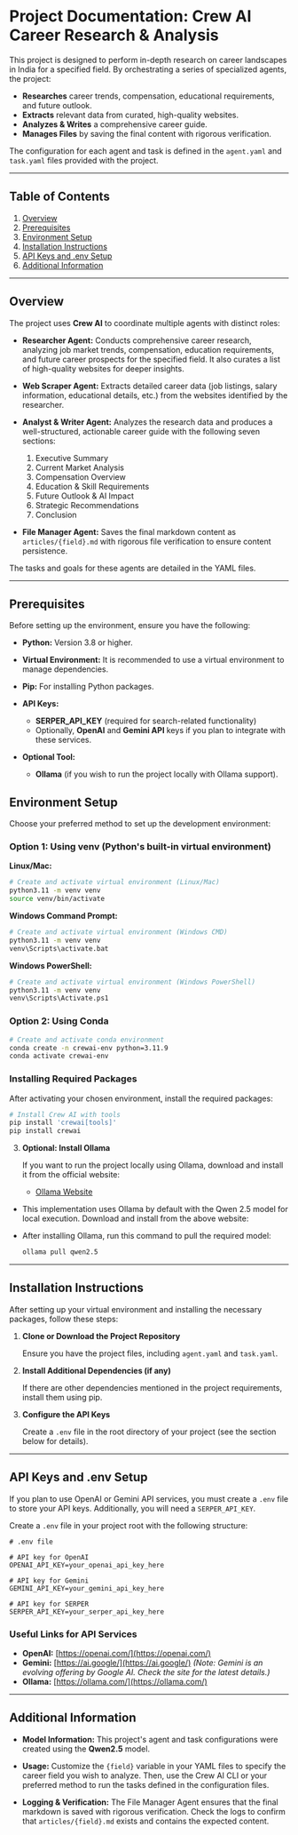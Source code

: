 # Project Documentation: Crew AI Career Research & Analysis

This project is designed to perform in-depth research on career landscapes in India for a specified field. By orchestrating a series of specialized agents, the project:

- **Researches** career trends, compensation, educational requirements, and future outlook.
- **Extracts** relevant data from curated, high-quality websites.
- **Analyzes & Writes** a comprehensive career guide.
- **Manages Files** by saving the final content with rigorous verification.

The configuration for each agent and task is defined in the `agent.yaml` and `task.yaml` files provided with the project.

---

## Table of Contents

1. [Overview](#overview)
2. [Prerequisites](#prerequisites)
3. [Environment Setup](#environment-setup)
4. [Installation Instructions](#installation-instructions)
5. [API Keys and .env Setup](#api-keys-and-env-setup)
6. [Additional Information](#additional-information)

---

## Overview

The project uses **Crew AI** to coordinate multiple agents with distinct roles:

- **Researcher Agent:**
  Conducts comprehensive career research, analyzing job market trends, compensation, education requirements, and future career prospects for the specified field. It also curates a list of high-quality websites for deeper insights.

- **Web Scraper Agent:**
  Extracts detailed career data (job listings, salary information, educational details, etc.) from the websites identified by the researcher.

- **Analyst & Writer Agent:**
  Analyzes the research data and produces a well-structured, actionable career guide with the following seven sections:

  1. Executive Summary
  2. Current Market Analysis
  3. Compensation Overview
  4. Education & Skill Requirements
  5. Future Outlook & AI Impact
  6. Strategic Recommendations
  7. Conclusion

- **File Manager Agent:**
  Saves the final markdown content as `articles/{field}.md` with rigorous file verification to ensure content persistence.

The tasks and goals for these agents are detailed in the YAML files.

---

## Prerequisites

Before setting up the environment, ensure you have the following:

- **Python:** Version 3.8 or higher.
- **Virtual Environment:** It is recommended to use a virtual environment to manage dependencies.
- **Pip:** For installing Python packages.
- **API Keys:**

  - **SERPER_API_KEY** (required for search-related functionality)
  - Optionally, **OpenAI** and **Gemini API** keys if you plan to integrate with these services.

- **Optional Tool:**
  - **Ollama** (if you wish to run the project locally with Ollama support).

## Environment Setup

Choose your preferred method to set up the development environment:

### Option 1: Using venv (Python's built-in virtual environment)

**Linux/Mac:**

```bash
# Create and activate virtual environment (Linux/Mac)
python3.11 -m venv venv
source venv/bin/activate
```

**Windows Command Prompt:**

```bash
# Create and activate virtual environment (Windows CMD)
python3.11 -m venv venv
venv\Scripts\activate.bat
```

**Windows PowerShell:**

```bash
# Create and activate virtual environment (Windows PowerShell)
python3.11 -m venv venv
venv\Scripts\Activate.ps1
```

### Option 2: Using Conda

```bash
# Create and activate conda environment
conda create -n crewai-env python=3.11.9
conda activate crewai-env
```

### Installing Required Packages

After activating your chosen environment, install the required packages:

```bash
# Install Crew AI with tools
pip install 'crewai[tools]'
pip install crewai
```

3. **Optional: Install Ollama**

   If you want to run the project locally using Ollama, download and install it from the official website:

   - [Ollama Website](https://ollama.com/)

  - This implementation uses Ollama by default with the Qwen 2.5 model for local execution. Download and install from the above website:
  
  - After installing Ollama, run this command to pull the required model:
    ```bash
    ollama pull qwen2.5
    ```

---

## Installation Instructions

After setting up your virtual environment and installing the necessary packages, follow these steps:

1. **Clone or Download the Project Repository**

   Ensure you have the project files, including `agent.yaml` and `task.yaml`.

2. **Install Additional Dependencies (if any)**

   If there are other dependencies mentioned in the project requirements, install them using pip.

3. **Configure the API Keys**

   Create a `.env` file in the root directory of your project (see the section below for details).

---

## API Keys and .env Setup

If you plan to use OpenAI or Gemini API services, you must create a `.env` file to store your API keys. Additionally, you will need a `SERPER_API_KEY`.

Create a `.env` file in your project root with the following structure:

```env
# .env file

# API key for OpenAI
OPENAI_API_KEY=your_openai_api_key_here

# API key for Gemini
GEMINI_API_KEY=your_gemini_api_key_here

# API key for SERPER
SERPER_API_KEY=your_serper_api_key_here
```

### Useful Links for API Services

- **OpenAI:** [https://openai.com/](https://openai.com/)
- **Gemini:** [https://ai.google/](https://ai.google/)
  _(Note: Gemini is an evolving offering by Google AI. Check the site for the latest details.)_
- **Ollama:** [https://ollama.com/](https://ollama.com/)

---

## Additional Information

- **Model Information:**
  This project's agent and task configurations were created using the **Qwen2.5** model.

- **Usage:**
  Customize the `{field}` variable in your YAML files to specify the career field you wish to analyze. Then, use the Crew AI CLI or your preferred method to run the tasks defined in the configuration files.

- **Logging & Verification:**
  The File Manager Agent ensures that the final markdown is saved with rigorous verification. Check the logs to confirm that `articles/{field}.md` exists and contains the expected content.
